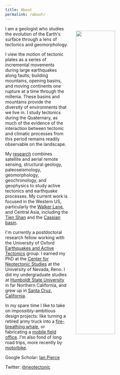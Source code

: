 ```yaml
---
title: About
permalink: /about/
---
```


<img src="/assets/images/profile.jpg" width="50%" height="auto"  align="right" hspace="25" vspace="15"/>
  
I am a geologist who studies the evolution of the Earth's surface through a lens of tectonics and geomorphology.

I view the motion of tectonic plates as a series of incremental movements during large earthquakes along faults; building mountains, opening basins, and moving continents one rupture at a time through the millenia. These basins and mountains provide the diversity of environments that we live in. I study tectonics during the Quaternary, as much of the evidence of the interaction between tectonic and climatic processes from this period remains readily observable on the landscape. 

My [research](/research/) combines satellite and aerial remote sensing, structural geology, paleoseismology, geomorphology, geochronology, and geophysics to study active tectonics and earthquake processes. My current work is focused in the Western US, particularly the [Walker Lane](/research/walker), and Central Asia, including the [Tien Shan](/research/kyrgyz) and the [Caspian basin](/research/caspian). 


I'm currently a postdoctoral research fellow working with the University of Oxford [Earthquakes and Active Tectonics](https://www.earth.ox.ac.uk/research-groups/active-tectonics-and-earthquakes-research/) group. I earned my PhD at the [Center for Neotectonic Studies](http://neotectonics.seismo.unr.edu/CNS_index.html) at the University of Nevada, Reno. I did my undergraduate studies at [Humboldt State University](https://geology.humboldt.edu/) in far Northern California, and grew up in [Santa Cruz, California](https://goo.gl/maps/mz88mCLBKzUNepdL6). 

In my spare time I like to take on impossibly-ambitious design projects: like turning a retired army truck into a [fire-breathing whale](/assets/images/whale.jpg), or fabricating a [mobile field office](/assets/images/cyberroamer.jpg). I'm also fond of long road trips, more recently by [motorbike](/assets/images/croatia.jpg). 


Google Scholar: [Ian Pierce](https://scholar.google.com/citations?user=bJK4WiAAAAAJ&hl=en) 

Twitter: [@neotectonic](https://twitter.com/neotectonic)

